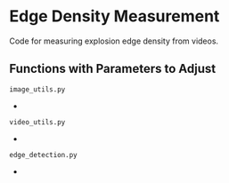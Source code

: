 # Edge Density Measurement

Code for measuring explosion edge density from videos.

## Functions with Parameters to Adjust

`image_utils.py`

- 

`video_utils.py`

- 

`edge_detection.py`

- 
